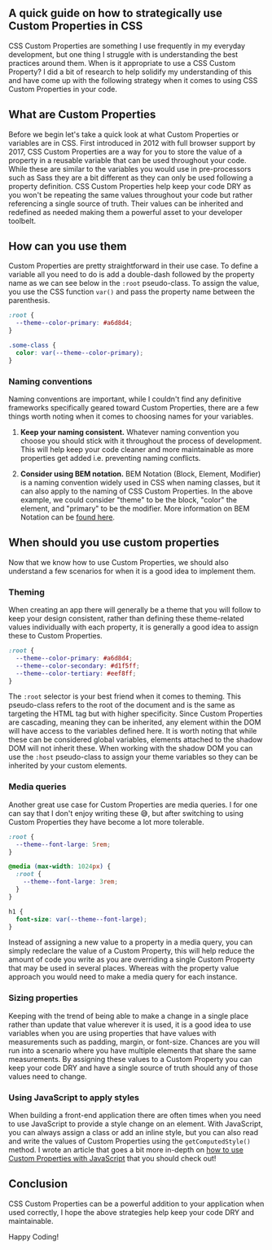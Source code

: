 ## A quick guide on how to strategically use Custom Properties in CSS

CSS Custom Properties are something I use frequently in my everyday development, but one thing I struggle with is understanding the best practices around them. When is it appropriate to use a CSS Custom Property? I did a bit of research to help solidify my understanding of this and have come up with the following strategy when it comes to using CSS Custom Properties in your code.

## What are Custom Properties

Before we begin let's take a quick look at what Custom Properties or variables are in CSS. First introduced in 2012 with full browser support by 2017, CSS Custom Properties are a way for you to store the value of a property in a reusable variable that can be used throughout your code. While these are similar to the variables you would use in pre-processors such as Sass they are a bit different as they can only be used following a property definition. CSS Custom Properties help keep your code DRY as you won't be repeating the same values throughout your code but rather referencing a single source of truth. Their values can be inherited and redefined as needed making them a powerful asset to your developer toolbelt.

## How can you use them

Custom Properties are pretty straightforward in their use case. To define a variable all you need to do is add a double-dash followed by the property name as we can see below in the `:root` pseudo-class. To assign the value, you use the CSS function `var()` and pass the property name between the parenthesis.

```css
:root {
  --theme--color-primary: #a6d8d4;
}

.some-class {
  color: var(--theme--color-primary);
}
```

### Naming conventions

Naming conventions are important, while I couldn't find any definitive frameworks specifically geared toward Custom Properties, there are a few things worth noting when it comes to choosing names for your variables.

1. **Keep your naming consistent.** Whatever naming convention you choose you should stick with it throughout the process of development. This will help keep your code cleaner and more maintainable as more properties get added i.e. preventing naming conflicts.

2. **Consider using BEM notation.** BEM Notation (Block, Element, Modifier) is a naming convention widely used in CSS when naming classes, but it can also apply to the naming of CSS Custom Properties. In the above example, we could consider "theme" to be the block, "color" the element, and "primary" to be the modifier. More information on BEM Notation can be [found here](http://getbem.com/introduction/).

## When should you use custom properties

Now that we know how to use Custom Properties, we should also understand a few scenarios for when it is a good idea to implement them.

### Theming

When creating an app there will generally be a theme that you will follow to keep your design consistent, rather than defining these theme-related values individually with each property, it is generally a good idea to assign these to Custom Properties.

```css
:root {
  --theme--color-primary: #a6d8d4;
  --theme--color-secondary: #d1f5ff;
  --theme--color-tertiary: #eef8ff;
}
```

The `:root` selector is your best friend when it comes to theming. This pseudo-class refers to the root of the document and is the same as targeting the HTML tag but with higher specificity. Since Custom Properties are cascading, meaning they can be inherited, any element within the DOM will have access to the variables defined here. It is worth noting that while these can be considered global variables, elements attached to the shadow DOM will not inherit these. When working with the shadow DOM you can use the `:host` pseudo-class to assign your theme variables so they can be inherited by your custom elements.

### Media queries

Another great use case for Custom Properties are media queries. I for one can say that I don't enjoy writing these 😅, but after switching to using Custom Properties they have become a lot more tolerable.

```css
:root {
  --theme--font-large: 5rem;
}

@media (max-width: 1024px) {
  :root {
    --theme--font-large: 3rem;
  }
}

h1 {
  font-size: var(--theme--font-large);
}
```

Instead of assigning a new value to a property in a media query, you can simply redeclare the value of a Custom Property, this will help reduce the amount of code you write as you are overriding a single Custom Property that may be used in several places. Whereas with the property value approach you would need to make a media query for each instance.

### Sizing properties

Keeping with the trend of being able to make a change in a single place rather than update that value wherever it is used, it is a good idea to use variables when you are using properties that have values with measurements such as padding, margin, or font-size. Chances are you will run into a scenario where you have multiple elements that share the same measurements. By assigning these values to a Custom Property you can keep your code DRY and have a single source of truth should any of those values need to change. 

### Using JavaScript to apply styles

When building a front-end application there are often times when you need to use JavaScript to provide a style change on an element. With JavaScript, you can always assign a class or add an inline style, but you can also read and write the values of Custom Properties using the `getComputedStyle()` method. I wrote an article that goes a bit more in-depth on [how to use Custom Properties with JavaScript](https://huntertrammell.dev/blog/using-css-variables-to-create-interactive-styling) that you should check out!

## Conclusion

CSS Custom Properties can be a powerful addition to your application when used correctly, I hope the above strategies help keep your code DRY and maintainable. 

Happy Coding!